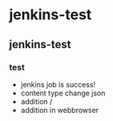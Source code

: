 # jenkins-test
## jenkins-test
### test

- jenkins job is success!
- content type change json
- addition /
- addition in webbrowser
